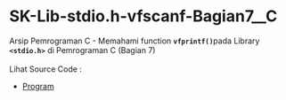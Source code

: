 # SK-Lib-stdio.h-vfscanf-Bagian7__C
Arsip Pemrograman C - Memahami function <code><b>vfprintf()</b></code>pada Library <code><b>&lt;stdio.h></b></code> di Pemrograman C (Bagian 7)<br><br>
Lihat Source Code : <br>
- <a href="https://github.com/RizkyKhapidsyah/SK-Lib-stdio.h-vfscanf-Bagian7__C/blob/master/SK-Lib-stdio.h-vfscanf-Bagian7__C/Source.c">Program</a>
